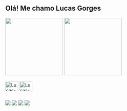 ## Olá! Me chamo Lucas Gorges

<div>
  <a href-"https://beacons.ai/LCS-JNS">
  <img height="180em" src= "https://github-readme-stats.vercel.app/api?username=LCS-JNS&show_icons=true&theme=vue-dark"/>
  <img height="180em" src= "https://github-readme-stats.vercel.app/api/top-langs/?username=LCS-JNS&show_icons=true&theme=vue-dark&layout=compact"/>
</div>
<div stryle="display: inline_block"><br>
  <img align="center" alt="Lucas-Java" height="30" width="40" src="https://cdn.jsdelivr.net/gh/devicons/devicon/icons/java/java-plain.svg" />
  <img align="center" alt="Lucas-JS" height="30" width="40" src="https://cdn.jsdelivr.net/gh/devicons/devicon/icons/javascript/javascript-original.svg" />
</div>
  
  ##
  
<div>
  <a href="https://www.linkedin.com/in/lucas-jansen-gorges-3839b5239"><img src="https://img.shields.io/badge/LinkedIn-0077B5?style=for-the-badge&logo=linkedin&logoColor=white"></a>
  <a href="https://www.hackerrank.com/lucasjnsgorges"><img src="https://img.shields.io/badge/-Hackerrank-2EC866?style=for-the-badge&logo=HackerRank&logoColor=white"></a>
  <a href="https://www.instagram.com/lucas_jnsen/"><img src="https://img.shields.io/badge/Instagram-E4405F?style=for-the-badge&logo=instagram&logoColor=white"></a>
  <a href="mailto:lucasjnsgorges@gmail.com"><img src="https://img.shields.io/badge/Gmail-D14836?style=for-the-badge&logo=gmail&logoColor=white"></a>
</div>
